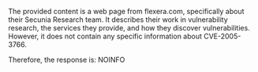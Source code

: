 The provided content is a web page from flexera.com, specifically about their Secunia Research team. It describes their work in vulnerability research, the services they provide, and how they discover vulnerabilities. However, it does not contain any specific information about CVE-2005-3766.

Therefore, the response is:
NOINFO